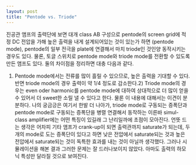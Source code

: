 ```yaml
---
layout: post
title: "Pentode vs. Triode"
---
```


진공관 앰프의 출력단에 보면 대개 class AB 구성으로 pentode의 screen grid에 적정 DC 전압을 가해 높은 출력을 내게 설계되어있는 것이 있는가 하면 (pentode mode), pentode의 일부 전극을 plate에 연결해서 마치 triode인 것인양 동작시키는 경우도 있다. 
물론, 토글 스위치로 pentode mode와 triode mode를 전환할 수 있도록 만든 앰프도 있다. 
둘의 차이점을 정리하면 대충 다음과 같다.
1) Pentode mode에서는 전류를 많이 흘릴 수 있으므로, 높은 출력을 기대할 수 있다. 반면 triode mode의 경우 출력이 약 1/4 정도로 감소한다.2) Triode mode의 경우는 even oder harmonic를 pentode mode에 대하여 상대적으로 더 많이 얻을 수 있어서 더 sweet한 소릴 낼 수 있다고 한다. 물론 이 내용에 대해서는 이견이 분분하다.
나의 궁금긍은 여기서 한발 더 나아가, triode mode로 구동되는 증폭단과 pentode mode로 구동되는 증폭단을 병렬 연결해서 동작하는 이른바 simul-class amplifier에는 어떤 특징이 있길래 그 난리일까에 초점이 모아진다.
언뜻 드는 생각은 어차피 기타 앰프가 crank-up이 되면 출력관까지 saturate가 되는데, 두개의 mode로 도는 증폭단이 있다고 하면 낮은 전압에서 saturate되는 것과 높은 전압에서 saturate되는 것이 독특한 효과를 내는 것이 아닐까 생각했다.
그러나 시뮬레이션을 해본 결과 그러한 문제는 잘 드러나보이지 않았다. 아마도 출력의 하모닉 특성만 달라질 것으로 보여진다.

